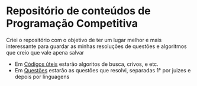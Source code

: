# Repositório de conteúdos de Programação Competitiva

Criei o repositório com o objetivo de ter um lugar melhor e mais interessante para guardar as minhas resoluções de questões e algoritmos que creio que vale apena salvar

- Em [Códigos úteis](https://github.com/MarcosVini753/Repo_Programacao_Competitiva/tree/main/C%C3%B3digos%20%C3%BAteis) estarão algoritos de busca, crivos, e etc.
- Em [Questões](https://github.com/MarcosVini753/Repo_Programacao_Competitiva/tree/main/Quest%C3%B5es) estarão as questões que resolvi, separadas 1° por juizes e depois por linguagens
